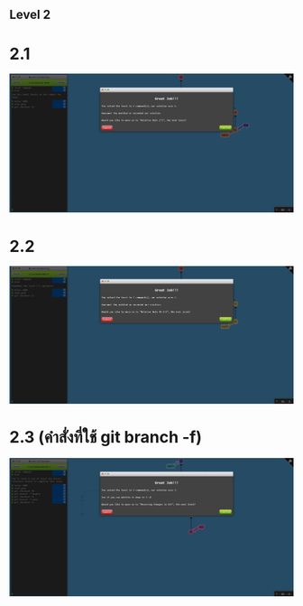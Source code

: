 ## Level 2
# 2.1 
![alt text](2.1.png)
# 2.2
![alt text](2.2.png)
# 2.3 (คำสั่งที่ใช้ git branch -f)
![alt text](2.3.png)